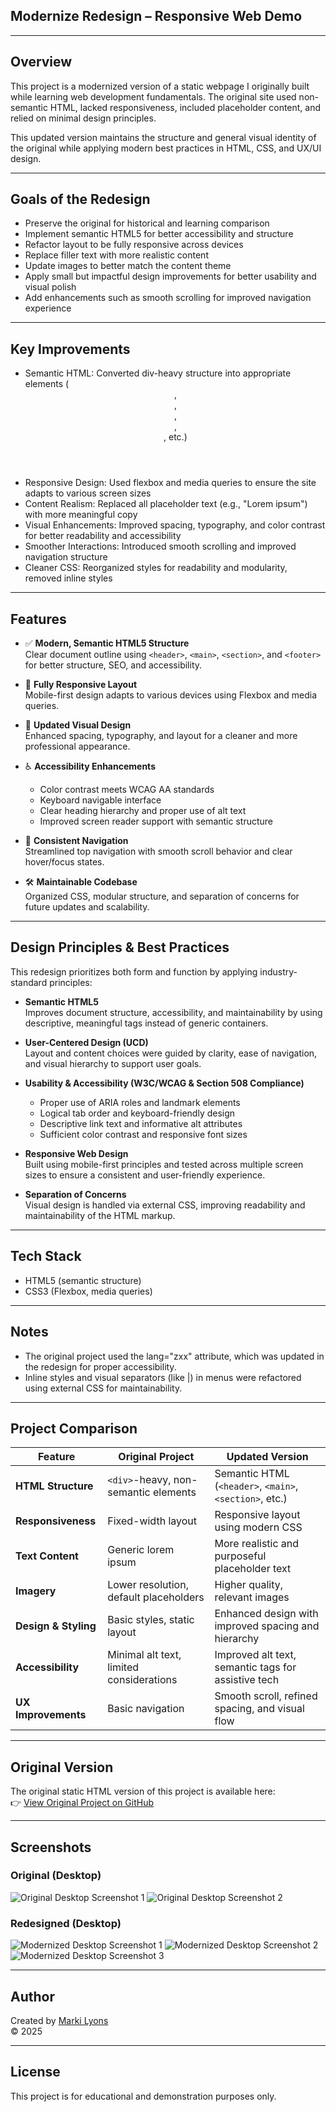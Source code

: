 ## Modernize Redesign – Responsive Web Demo

---

## Overview 

This project is a modernized version of a static webpage I originally built while learning web development fundamentals. The original site used non-semantic HTML, lacked responsiveness, included placeholder content, and relied on minimal design principles.

This updated version maintains the structure and general visual identity of the original while applying modern best practices in HTML, CSS, and UX/UI design.

---

## Goals of the Redesign

- Preserve the original for historical and learning comparison
- Implement semantic HTML5 for better accessibility and structure
- Refactor layout to be fully responsive across devices
- Replace filler text with more realistic content
- Update images to better match the content theme
- Apply small but impactful design improvements for better usability and visual polish
- Add enhancements such as smooth scrolling for improved navigation experience

---

## Key Improvements

- Semantic HTML: Converted div-heavy structure into appropriate elements (<header>, <nav>, <section>, <article>, <footer>, etc.)
- Responsive Design: Used flexbox and media queries to ensure the site adapts to various screen sizes
- Content Realism: Replaced all placeholder text (e.g., "Lorem ipsum") with more meaningful copy
- Visual Enhancements: Improved spacing, typography, and color contrast for better readability and accessibility
- Smoother Interactions: Introduced smooth scrolling and improved navigation structure
- Cleaner CSS: Reorganized styles for readability and modularity, removed inline styles

---

## Features

- ✅ **Modern, Semantic HTML5 Structure**  
  Clear document outline using `<header>`, `<main>`, `<section>`, and `<footer>` for better structure, SEO, and accessibility.

- 📱 **Fully Responsive Layout**  
  Mobile-first design adapts to various devices using Flexbox and media queries.

- 🎨 **Updated Visual Design**  
  Enhanced spacing, typography, and layout for a cleaner and more professional appearance.

- ♿ **Accessibility Enhancements**  
  - Color contrast meets WCAG AA standards  
  - Keyboard navigable interface  
  - Clear heading hierarchy and proper use of alt text  
  - Improved screen reader support with semantic structure

- 🧭 **Consistent Navigation**  
  Streamlined top navigation with smooth scroll behavior and clear hover/focus states.

- 🛠️ **Maintainable Codebase**  
  Organized CSS, modular structure, and separation of concerns for future updates and scalability.

---

## Design Principles & Best Practices

This redesign prioritizes both form and function by applying industry-standard principles:

- **Semantic HTML5**  
  Improves document structure, accessibility, and maintainability by using descriptive, meaningful tags instead of generic containers.

- **User-Centered Design (UCD)**  
  Layout and content choices were guided by clarity, ease of navigation, and visual hierarchy to support user goals.

- **Usability & Accessibility (W3C/WCAG & Section 508 Compliance)**  
  - Proper use of ARIA roles and landmark elements  
  - Logical tab order and keyboard-friendly design  
  - Descriptive link text and informative alt attributes  
  - Sufficient color contrast and responsive font sizes

- **Responsive Web Design**  
  Built using mobile-first principles and tested across multiple screen sizes to ensure a consistent and user-friendly experience.

- **Separation of Concerns**  
  Visual design is handled via external CSS, improving readability and maintainability of the HTML markup.

---

## Tech Stack

- HTML5 (semantic structure)
- CSS3 (Flexbox, media queries)

---

## Notes

- The original project used the lang="zxx" attribute, which was updated in the redesign for proper accessibility.
- Inline styles and visual separators (like |) in menus were refactored using external CSS for maintainability.

---

## Project Comparison

| Feature                        | Original Project                           | Updated Version                                         |
|--------------------------------|--------------------------------------------|---------------------------------------------------------|
| **HTML Structure**             | `<div>`-heavy, non-semantic elements       | Semantic HTML (`<header>`, `<main>`, `<section>`, etc.) |
| **Responsiveness**             | Fixed-width layout                         | Responsive layout using modern CSS                      |
| **Text Content**               | Generic lorem ipsum                        | More realistic and purposeful placeholder text          |
| **Imagery**                    | Lower resolution, default placeholders     | Higher quality, relevant images                         |
| **Design & Styling**           | Basic styles, static layout                | Enhanced design with improved spacing and hierarchy     |
| **Accessibility**              | Minimal alt text, limited considerations   | Improved alt text, semantic tags for assistive tech     |
| **UX Improvements**            | Basic navigation                           | Smooth scroll, refined spacing, and visual flow         |

---

## Original Version

The original static HTML version of this project is available here:  
👉 [View Original Project on GitHub](https://github.com/MsMLyons/Modernize-Project)

---

## Screenshots

### Original (Desktop)
![Original Desktop Screenshot 1](screenshots/modernize.png)
![Original Desktop Screenshot 2](screenshots/modernize-pr.png)

### Redesigned (Desktop)
![Modernized Desktop Screenshot 1](screenshots/modern-style.png)
![Modernized Desktop Screenshot 2](screenshots/mod-style.png)
![Modernized Desktop Screenshot 3](screenshots/md-st.png)

---

## Author

Created by [Marki Lyons](https://mlyons-portfolio.netlify.app)  
&copy; 2025

---

## License

This project is for educational and demonstration purposes only.